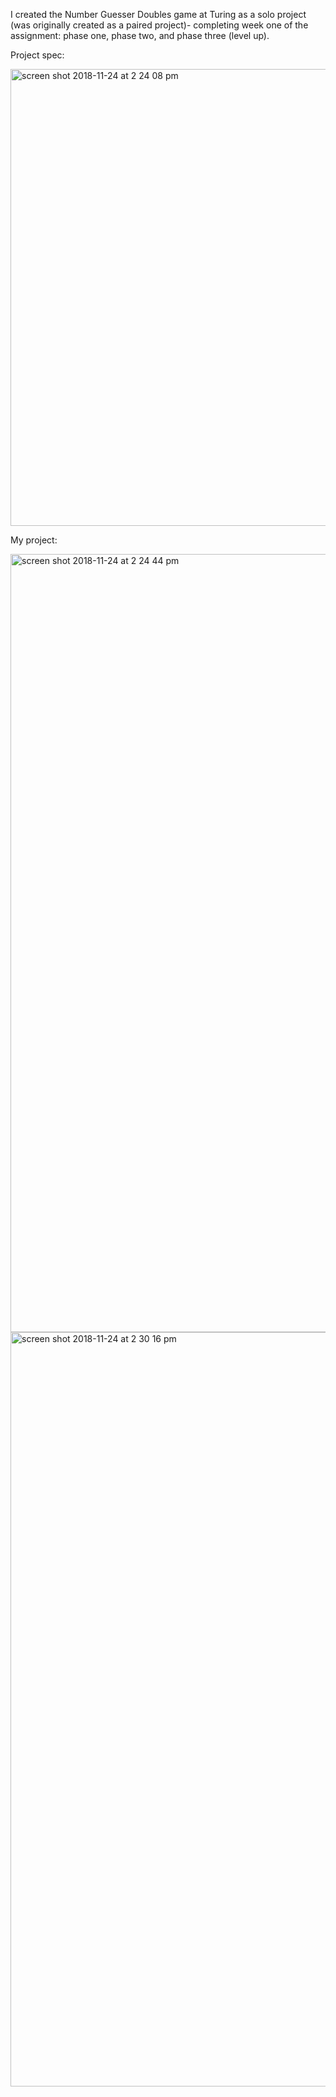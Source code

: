I created the Number Guesser Doubles game at Turing as a solo project (was originally created as a paired project)- completing week one of the assignment: phase one, phase two, and phase three (level up).

Project spec:

<img width="731" alt="screen shot 2018-11-24 at 2 24 08 pm" src="https://user-images.githubusercontent.com/40863560/48973091-e2260000-eff4-11e8-8e23-4c7505c9fc47.png">


My project:

<img width="1245" alt="screen shot 2018-11-24 at 2 24 44 pm" src="https://user-images.githubusercontent.com/40863560/48973084-bd318d00-eff4-11e8-8f63-965626c189e5.png">


<img width="1207" alt="screen shot 2018-11-24 at 2 30 16 pm" src="https://user-images.githubusercontent.com/40863560/48973119-814af780-eff5-11e8-841e-761583a80e3b.png">




